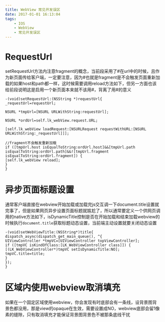 ```yaml
---
title: WebView 常见开发误区
date: 2017-01-01 16:13:04
tags:
    - IOS
    - WebView
    - 常见开发误区
---
```

# RequestUrl
setRequestUrl方法内注意fragment的概念，当前段采用了#在url中的时候，且作为新页面传给客户端，一定要注意，因为#也就是fragment是不会触发页面重新加载的如果host和path都一样，这时候需要调用reload方法如下，但另一方面也该给前段说明这是启用一个新页面本来就不该用#，背离了用#的意义
```
-(void)setRequestUrl:(NSString *)requestUrl{
_requestUrl=requestUrl;

NSURL *tmpUrl=[NSURL URLWithString:requestUrl];

NSURL *ordUrl=self.lk_webView.request.URL;

[self.lk_webView loadRequest:[NSURLRequest requestWithURL:[NSURL URLWithString:_requestUrl]]];

//fragment不会触发重新加载
if ([tmpUrl.host isEqualToString:ordUrl.host]&&[tmpUrl.path isEqualToString:ordUrl.path]&&![tmpUrl.fragment isEqualToString:ordUrl.fragment]) {
[self.lk_webView reload];
}
}
```
# 异步页面标题设置
通常客户端直接在webview开始加载或加载完js交互调一下document.title设置就完事了，但是如果网页异步设置页面标题就尴尬了，所以通常要定义一个供网页调用的native方法如下，isDynamicTitle控制是否在开始加载和结束加载webview的时候执行`document.title`获取标题动态设置，当前端主动设置就要关闭动态设置
```
-(void)setWebViewTitle:(NSString*)title{
dispatch_async(dispatch_get_main_queue(), ^{
UIViewController *tmpVC=[UIViewController topViewController];
if ([tmpVC isKindOfClass:[LK_WebViewController class]]) {
[(LK_WebViewController*)tmpVC setIsDynamicTitle:NO];
tmpVC.title=title;
}
});
}
```
# 区域内使用webview取消填充
如果在一个固定区域使用webview，你会发现有时底部会有一条线，设背景图背景色都没用，那是view的opaque在生效，需要设置成NO，webview底部会留1像素的缝隙，只有取消填充才能保证背景图背景色不被那条底线干扰
